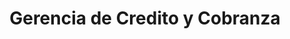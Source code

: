 ---
title: "Gerencia de Credito y Cobranza"
url: /siguatepeque/gerencia-de-credito-y-cobranza/
shop: prestamista
---